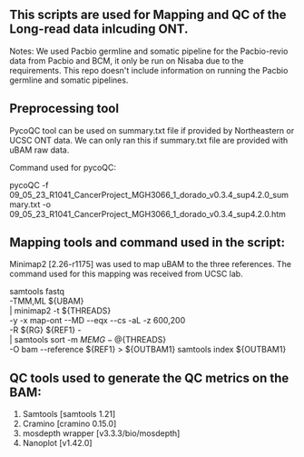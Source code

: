 ## This scripts are used for Mapping and QC of the Long-read data inlcuding ONT.

Notes: We used Pacbio germline and somatic pipeline for the Pacbio-revio data from Pacbio and BCM, it only be run on Nisaba due to the requirements. This repo doesn't include information on running the Pacbio germline and somatic pipelines.

## Preprocessing tool

PycoQC tool can be used on summary.txt file if provided by Northeastern or UCSC ONT data. We can only ran this if summary.txt file are provided with uBAM raw data.

Command used for pycoQC:

pycoQC -f 09_05_23_R1041_CancerProject_MGH3066_1_dorado_v0.3.4_sup4.2.0_summary.txt -o 09_05_23_R1041_CancerProject_MGH3066_1_dorado_v0.3.4_sup4.2.0.htm

## Mapping tools and command used in the script:

Minimap2 [2.26-r1175] was used to map uBAM to the three references. The command used for this mapping was received from UCSC lab.

samtools fastq \
    -TMM,ML ${UBAM} \
    | minimap2 -t ${THREADS} \
        -y -x map-ont --MD --eqx --cs -aL -z 600,200\
        -R ${RG} ${REF1} - \
    | samtools sort -m ${MEM}G -@${THREADS} \
        -O bam --reference ${REF1} > ${OUTBAM1}
samtools index ${OUTBAM1}


## QC tools used to generate the QC metrics on the BAM:

1) Samtools [samtools 1.21]
2) Cramino [cramino 0.15.0]
3) mosdepth wrapper [v3.3.3/bio/mosdepth]
4) Nanoplot [v1.42.0]
